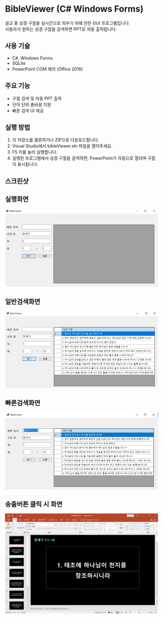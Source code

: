 # BibleViewer (C# Windows Forms)

설교 중 성경 구절을 실시간으로 띄우기 위해 만든 GUI 프로그램입니다.  
사용자가 원하는 성경 구절을 검색하면 PPT로 자동 출력됩니다.

## 사용 기술
- C#, Windows Forms
- SQLite
- PowerPoint COM 제어 (Office 2016)

## 주요 기능
- 구절 검색 및 자동 PPT 출력
- 단어 단위 줄바꿈 지원
- 빠른 검색 UI 제공

## 실행 방법
1. 이 저장소를 클론하거나 ZIP으로 다운로드합니다.
2. Visual Studio에서 bibleViewer.sln 파일을 열어주세요.
3. F5 키를 눌러 실행합니다.
4. 실행된 프로그램에서 성경 구절을 검색하면, PowerPoint가 자동으로 열리며 구절이 표시됩니다.

## 스크린샷
## 실행화면
![화면 예시](screenshots/실행화면.PNG)

## 일반검색화면
![화면 예시](screenshots/일반검색화면.PNG)

## 빠른검색화면
![화면 예시](screenshots/빠른검색화면.PNG)

## 송출버튼 클릭 시 화면
![화면 예시](screenshots/송출버튼결과.PNG)
